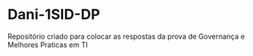 # Dani-1SID-DP
Repositório criado para colocar as respostas da prova de Governança e Melhores Praticas em TI
